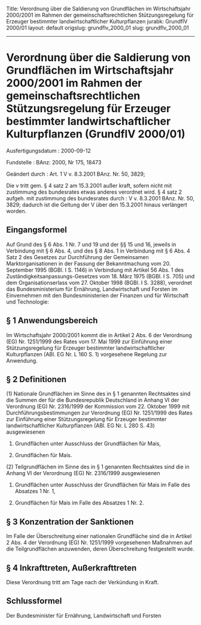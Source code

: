Title: Verordnung über die Saldierung von Grundflächen im Wirtschaftsjahr 2000/2001
  im Rahmen der gemeinschaftsrechtlichen Stützungsregelung für Erzeuger bestimmter
  landwirtschaftlicher Kulturpflanzen
jurabk: GrundflV 2000/01
layout: default
origslug: grundflv_2000_01
slug: grundflv_2000_01

---

# Verordnung über die Saldierung von Grundflächen im Wirtschaftsjahr 2000/2001 im Rahmen der gemeinschaftsrechtlichen Stützungsregelung für Erzeuger bestimmter landwirtschaftlicher Kulturpflanzen (GrundflV 2000/01)

Ausfertigungsdatum
:   2000-09-12

Fundstelle
:   BAnz: 2000, Nr 175, 18473

Geändert durch
:   Art. 1 V v. 8.3.2001 BAnz. Nr. 50, 3829;

Die v tritt gem. § 4 satz 2 am 15.3.2001 außer kraft, sofern nicht mit zustimmung des bundesrates etwas anderes verordnet wird. § 4 satz 2 aufgeh. mit zustimmung des bundesrates durch
:   V v. 8.3.2001 BAnz. Nr. 50, 3829; dadurch ist die Geltung der V über den 15.3.2001 hinaus verlängert worden.


## Eingangsformel

Auf Grund des § 6 Abs. 1 Nr. 7 und 19 und der §§ 15 und 16, jeweils in
Verbindung mit § 6 Abs. 4, und des § 8 Abs. 1 in Verbindung mit § 6
Abs. 4 Satz 2 des Gesetzes zur Durchführung der Gemeinsamen
Marktorganisationen in der Fassung der Bekanntmachung vom 20.
September 1995 (BGBl. I S. 1146) in Verbindung mit Artikel 56 Abs. 1
des Zuständigkeitsanpassungs-Gesetzes vom 18. März 1975 (BGBl. I S.
705) und dem Organisationserlass vom 27. Oktober 1998 (BGBl. I S.
3288), verordnet das Bundesministerium für Ernährung, Landwirtschaft
und Forsten im Einvernehmen mit den Bundesministerien der Finanzen und
für Wirtschaft und Technologie:


## § 1 Anwendungsbereich

Im Wirtschaftsjahr 2000/2001 kommt die in Artikel 2 Abs. 6 der
Verordnung (EG) Nr. 1251/1999 des Rates vom 17. Mai 1999 zur
Einführung einer Stützungsregelung für Erzeuger bestimmter
landwirtschaftlicher Kulturpflanzen (ABl. EG Nr. L 160 S. 1)
vorgesehene Regelung zur Anwendung.


## § 2 Definitionen

(1) Nationale Grundflächen im Sinne des in § 1 genannten Rechtsaktes
sind die Summen der für die Bundesrepublik Deutschland in Anhang VI
der Verordnung (EG) Nr. 2316/1999 der Kommission vom 22. Oktober 1999
mit Durchführungsbestimmungen zur Verordnung (EG) Nr. 1251/1999 des
Rates zur Einführung einer Stützungsregelung für Erzeuger bestimmter
landwirtschaftlicher Kulturpflanzen (ABl. EG Nr. L 280 S. 43)
ausgewiesenen

1.  Grundflächen unter Ausschluss der Grundflächen für Mais,


2.  Grundflächen für Mais.




(2) Teilgrundflächen im Sinne des in § 1 genannten Rechtsaktes sind
die in Anhang VI der Verordnung (EG) Nr. 2316/1999 ausgewiesenen

1.  Grundflächen unter Ausschluss der Grundflächen für Mais im Falle des
    Absatzes 1 Nr. 1,


2.  Grundflächen für Mais im Falle des Absatzes 1 Nr. 2.





## § 3 Konzentration der Sanktionen

Im Falle der Überschreitung einer nationalen Grundfläche sind die in
Artikel 2 Abs. 4 der Verordnung (EG) Nr. 1251/1999 vorgesehenen
Maßnahmen auf die Teilgrundflächen anzuwenden, deren Überschreitung
festgestellt wurde.


## § 4 Inkrafttreten, Außerkrafttreten

Diese Verordnung tritt am Tage nach der Verkündung in Kraft.


## Schlussformel

Der Bundesminister für Ernährung, Landwirtschaft und Forsten

